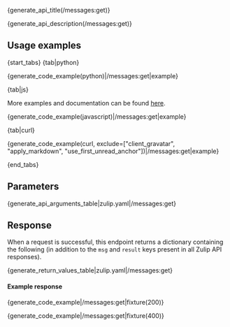 {generate_api_title(/messages:get)}

{generate_api_description(/messages:get)}

## Usage examples

{start_tabs}
{tab|python}

{generate_code_example(python)|/messages:get|example}

{tab|js}

More examples and documentation can be found [here](https://github.com/zulip/zulip-js).

{generate_code_example(javascript)|/messages:get|example}

{tab|curl}

{generate_code_example(curl, exclude=["client_gravatar", "apply_markdown", "use_first_unread_anchor"])|/messages:get|example}

{end_tabs}

## Parameters

{generate_api_arguments_table|zulip.yaml|/messages:get}

## Response

When a request is successful, this endpoint returns a dictionary
containing the following (in addition to the `msg` and `result` keys
present in all Zulip API responses).

{generate_return_values_table|zulip.yaml|/messages:get}

#### Example response

{generate_code_example|/messages:get|fixture(200)}

{generate_code_example|/messages:get|fixture(400)}
